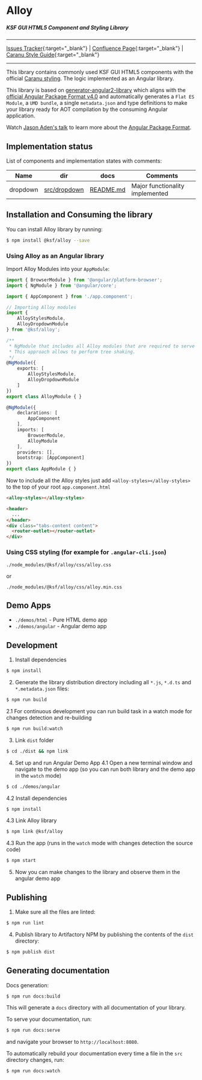 Alloy
===========

##### KSF GUI HTML5 Component and Styling Library

---
[Issues Tracker](https://jira.it.keysight.com/projects/ALLOY){:target="_blank"} | [Confluence Page](https://confluence.it.keysight.com/display/KsfGui/About+Alloy){:target="_blank"} | [Caranu Style Guide](https://confluence.it.keysight.com/display/guiGuild/Visual+Style+Guide+-+Both+Schemes+-+Updated){:target="_blank"}

---

This library contains commonly used KSF GUI HTML5 components with the official [Caranu styling](https://confluence.it.keysight.com/display/guiGuild/Visual+Style+Guide+-+Both+Schemes+-+Updated?preview=/39592284/39592281/Keysight-Style_Guide2.pdf).
The logic implemented as an Angular library.


This library is based on [generator-angular2-library](https://github.com/jvandemo/generator-angular2-library) which aligns with the [official Angular Package Format v4.0](https://goo.gl/AMOU5G) and automatically generates a `Flat ES Module`, a `UMD bundle`, a single `metadata.json` and type definitions to make your library ready for AOT compilation by the consuming Angular application.

Watch [Jason Aden's talk](https://www.youtube.com/watch?v=unICbsPGFIA) to learn more about the [Angular Package Format](https://goo.gl/AMOU5G).

## Implementation status
List of components and implementation states with comments:

| Name            | dir          | docs                                                                               | Comments                                  |
| --------------- | ------------ | ---------------------------------------------------------------------------------- | ----------------------------------------- |
| dropdown        | [src/dropdown](https://bitbucket.it.keysight.com/projects/KSFGUI/repos/alloy/browse/src/dropdown) | [README.md](https://bitbucket.it.keysight.com/projects/KSFGUI/repos/alloy/browse/src/dropdown) | Major functionality implemented|

## Installation and Consuming the library

You can install Alloy library by running:

```bash
$ npm install @ksf/alloy --save
```

### Using Alloy as an Angular library

Import Alloy Modules into your `AppModule`:

```typescript
import { BrowserModule } from '@angular/platform-browser';
import { NgModule } from '@angular/core';

import { AppComponent } from './app.component';

// Importing Alloy modules
import {
    AlloyStylesModule,
    AlloyDropdownModule
} from '@ksf/alloy';

/**
 * NgModule that includes all Alloy modules that are required to serve the demo app.
 * This approach allows to perform tree shaking.
 */
@NgModule({
    exports: [
        AlloyStylesModule,
        AlloyDropdownModule
    ]
})
export class AlloyModule { }

@NgModule({
    declarations: [
        AppComponent
    ],
    imports: [
        BrowserModule,
        AlloyModule
    ],
    providers: [],
    bootstrap: [AppComponent]
})
export class AppModule { }
```

Now to include all the Alloy styles just add `<alloy-styles></alloy-styles>` to the top of your root `app.component.html`
```html
<alloy-styles></alloy-styles>

<header>
  ...
</header>
<div class="tabs-content content">
  <router-outlet></router-outlet>
</div>
```

### Using CSS styling (for example for `.angular-cli.json`)

```
./node_modules/@ksf/alloy/css/alloy.css
```
or
```
./node_modules/@ksf/alloy/css/alloy.min.css

```

## Demo Apps
- `./demos/html` - Pure HTML demo app
- `./demos/angular` - Angular demo app


## Development
1. Install dependencies
```bash
$ npm install
```
2. Generate the library distribution directory including all `*.js`, `*.d.ts` and `*.metadata.json` files:
```bash
$ npm run build
```
2.1 For continuous development you can run build task in a watch mode for changes detection and re-building
```bash
$ npm run build:watch
```

3. Link `dist` folder
```bash
$ cd ./dist && npm link
```

4. Set up and run Angular Demo App
4.1 Open a new terminal window and navigate to the demo app (so you can run both library and the demo app in the `watch` mode)
```bash
$ cd ./demos/angular
```
4.2 Install dependencies
```bash
$ npm install
```
4.3 Link Alloy library
```bash
$ npm link @ksf/alloy
```
4.3 Run the app (runs in the `watch` mode with changes detection the source code)
```bash
$ npm start
```

5. Now you can make changes to the library and observe them in the angular demo app

## Publishing
1. Make sure all the files are linted:
```bash
$ npm run lint
```

4. Publish library to Artifactory NPM by publishing the contents of the `dist` directory:
```bash
$ npm publish dist
```

## Generating documentation

Docs generation:
```bash
$ npm run docs:build
```

This will generate a `docs` directory with all documentation of your library.

To serve your documentation, run:

```bash
$ npm run docs:serve
```

and navigate your browser to `http://localhost:8080`.

To automatically rebuild your documentation every time a file in the `src` directory changes, run:

```bash
$ npm run docs:watch
```
